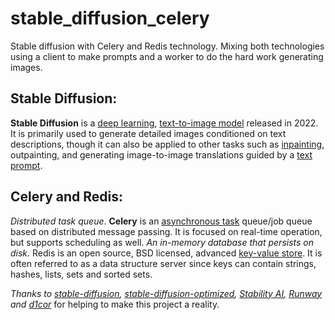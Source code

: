 # stable_diffusion_celery
Stable diffusion with Celery and Redis technology. Mixing both technologies using a client to make prompts and a worker to do the hard work generating images.
## Stable Diffusion:
**Stable Diffusion** is a [deep learning](https://en.wikipedia.org/wiki/Deep_learning "Deep learning"), [text-to-image model](https://en.wikipedia.org/wiki/Text-to-image_model "Text-to-image model") released in 2022. It is primarily used to generate detailed images conditioned on text descriptions, though it can also be applied to other tasks such as [inpainting](https://en.wikipedia.org/wiki/Inpainting "Inpainting"), outpainting, and generating image-to-image translations guided by a [text prompt](https://en.wikipedia.org/wiki/Prompt_engineering "Prompt engineering").
## Celery and Redis:
*Distributed task queue*. **Celery** is an [asynchronous task](https://en.wikipedia.org/wiki/Asynchrony_(computer_programming)) queue/job queue based on distributed message passing. It is focused on real-time operation, but supports scheduling as well.
*An in-memory database that persists on disk*. Redis is an open source, BSD licensed, advanced [key-value store](https://en.wikipedia.org/wiki/Key%E2%80%93value_database). It is often referred to as a data structure server since keys can contain strings, hashes, lists, sets and sorted sets.

*Thanks to [stable-diffusion](https://github.com/CompVis/stable-diffusion), [stable-diffusion-optimized](https://github.com/basujindal/stable-diffusion), [Stability AI](https://stability.ai/), [Runway](https://runwayml.com/) and [d1cor](https://github.com/d1cor)* for helping to make this project a reality.
